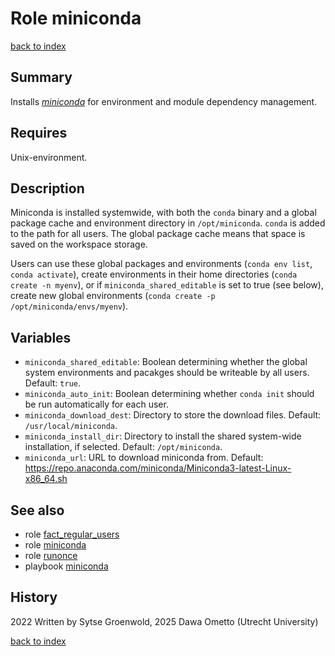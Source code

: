 # Role miniconda
[back to index](../index.md#Roles)

## Summary
Installs *[miniconda](https://docs.conda.io/en/latest/miniconda.html)* for environment and module dependency management.

## Requires
Unix-environment.

## Description
Miniconda is installed systemwide, with both the `conda` binary and a global package cache and environment directory in `/opt/miniconda`. `conda` is added to the path for all users. The global package cache means that space is saved on the workspace storage.

Users can use these global packages and environments (`conda env list`, `conda activate`), create environments in their home directories (`conda create -n myenv`), or if `miniconda_shared_editable` is set to true (see below), create new global environments (`conda create -p /opt/miniconda/envs/myenv`).

## Variables
- `miniconda_shared_editable`: Boolean determining whether the global system environments and pacakges should be writeable by all users. Default: `true`.
- `miniconda_auto_init`: Boolean determining whether `conda init` should be run automatically for each user.
- `miniconda_download_dest`: Directory to store the download files. Default: `/usr/local/miniconda`.
- `miniconda_install_dir`: Directory to install the shared system-wide installation, if selected. Default: `/opt/miniconda`.
- `miniconda_url`: URL to download miniconda from. Default: https://repo.anaconda.com/miniconda/Miniconda3-latest-Linux-x86_64.sh

## See also
- role [fact_regular_users](../roles/fact_regular_users.md)
- role [miniconda](../roles/miniconda.md)
- role [runonce](../roles/runonce.md)
- playbook [miniconda](../playbooks/miniconda.md)
 
## History
2022 Written by Sytse Groenwold, 2025 Dawa Ometto (Utrecht University)

[back to index](../index.md#Roles)
